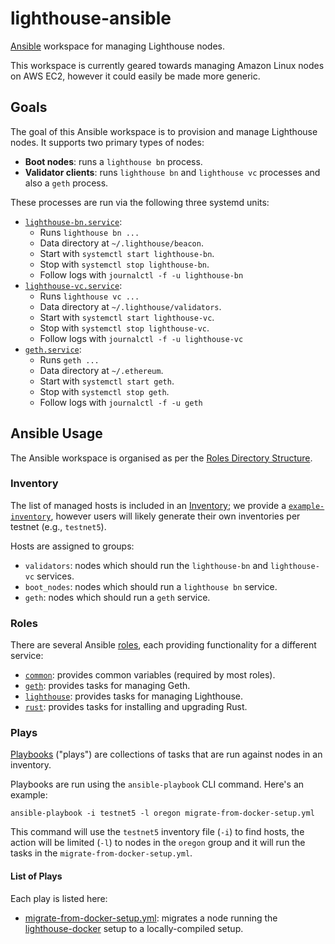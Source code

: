 # lighthouse-ansible

[Ansible](https://www.ansible.com/) workspace for managing Lighthouse nodes.

This workspace is currently geared towards managing Amazon Linux nodes on AWS
EC2, however it could easily be made more generic.

## Goals

The goal of this Ansible workspace is to provision and manage Lighthouse
nodes. It supports two primary types of nodes:

- **Boot nodes**: runs a `lighthouse bn` process.
- **Validator clients**: runs `lighthouse bn` and `lighthouse vc` processes and
	also a `geth` process.

These processes are run via the following three systemd units:

- [`lighthouse-bn.service`](./roles/lighthouse/templates/lighthouse-bn.service.j2):
  - Runs `lighthouse bn ...`
  - Data directory at `~/.lighthouse/beacon`.
  - Start with `systemctl start lighthouse-bn`.
  - Stop with `systemctl stop lighthouse-bn`.
  - Follow logs with `journalctl -f -u lighthouse-bn`
- [`lighthouse-vc.service`](./roles/lighthouse/templates/lighthouse-vc.service.j2):
  - Runs `lighthouse vc ...`
  - Data directory at `~/.lighthouse/validators`.
  - Start with `systemctl start lighthouse-vc`.
  - Stop with `systemctl stop lighthouse-vc`.
  - Follow logs with `journalctl -f -u lighthouse-vc`
- [`geth.service`](./roles/geth/templates/geth.service.j2):
  - Runs `geth ...`
  - Data directory at `~/.ethereum`.
  - Start with `systemctl start geth`.
  - Stop with `systemctl stop geth`.
  - Follow logs with `journalctl -f -u geth`


## Ansible Usage

The Ansible workspace is organised as per the [Roles Directory
Structure](https://docs.ansible.com/ansible/latest/user_guide/playbooks_reuse_roles.html).

### Inventory

The list of managed hosts is included in an
[Inventory](https://docs.ansible.com/ansible/latest/user_guide/intro_inventory.html);
we provide a [`example-inventory`](./example-inventory), however users will
likely generate their own inventories per testnet (e.g., `testnet5`).

Hosts are assigned to groups:

- `validators`: nodes which should run the `lighthouse-bn` and `lighthouse-vc`
	services.
- `boot_nodes`: nodes which should run a `lighthouse bn` service.
- `geth`: nodes which should run a `geth` service.


### Roles

There are several Ansible [roles](./roles), each providing functionality for a
different service:

- [`common`](./roles/common): provides common variables (required by most roles).
- [`geth`](./roles/geth): provides tasks for managing Geth.
- [`lighthouse`](./roles/lighthouse): provides tasks for managing Lighthouse.
- [`rust`](./roles/rust): provides tasks for installing and upgrading Rust.


### Plays

[Playbooks](https://docs.ansible.com/ansible/latest/user_guide/playbooks.html)
("plays") are collections of tasks that are run against nodes in an inventory.

Playbooks are run using the `ansible-playbook` CLI command. Here's an example:

```shell
ansible-playbook -i testnet5 -l oregon migrate-from-docker-setup.yml
```

This command will use the `testnet5` inventory file (`-i`) to find hosts, the
action will be limited (`-l`) to nodes in the `oregon` group and it will run
the tasks in the `migrate-from-docker-setup.yml`.

#### List of Plays

Each play is listed here:
 - [migrate-from-docker-setup.yml](./migrate-from-docker-setup.yml): migrates a
	 node running the
	 [lighthouse-docker](https://github.com/sigp/lighthouse-docker) setup to a
	 locally-compiled setup.

